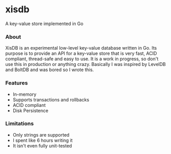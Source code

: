 # xisdb
A key-value store implemented in Go

### About
XisDB is an experimental low-level key-value database written in Go. Its purpose is to provide an API for a key-value store that is very fast, ACID compliant, thread-safe and easy to use. It is a work in progress, so don't use this in production or anything crazy. Basically I was inspired by LevelDB and BoltDB and was bored so I wrote this.

### Features
- In-memory
- Supports transactions and rollbacks
- ACID compliant
- Disk Persistence

### Limitations
- Only strings are supported
- I spent like 6 hours writing it
- It isn't even fully unit-tested
